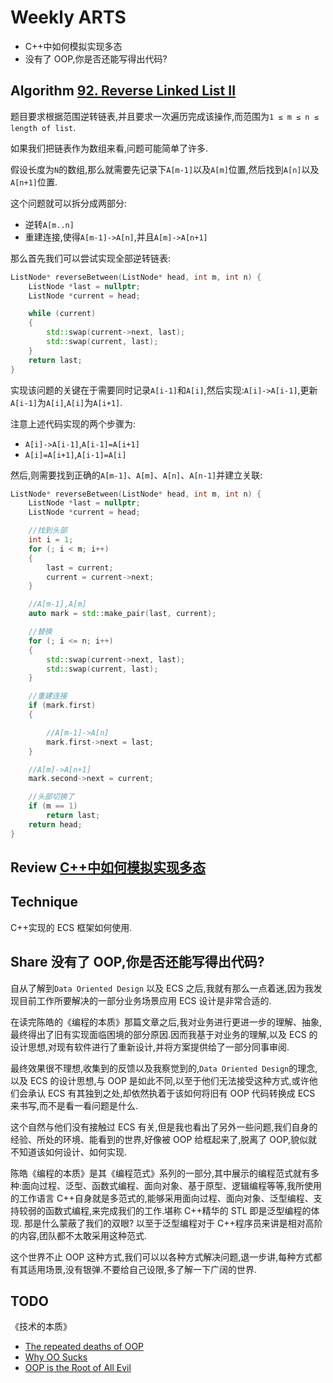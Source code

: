 # Weekly ARTS

- C++中如何模拟实现多态
- 没有了 OOP,你是否还能写得出代码?

## Algorithm [92. Reverse Linked List II](https://leetcode.com/problems/reverse-linked-list-ii/)

题目要求根据范围逆转链表,并且要求一次遍历完成该操作,而范围为`1 ≤ m ≤ n ≤ length of list`.

如果我们把链表作为数组来看,问题可能简单了许多.

假设长度为`N`的数组,那么就需要先记录下`A[m-1]`以及`A[m]`位置,然后找到`A[n]`以及`A[n+1]`位置.

这个问题就可以拆分成两部分:

- 逆转`A[m..n]`
- 重建连接,使得`A[m-1]->A[n]`,并且`A[m]->A[n+1]`

那么首先我们可以尝试实现全部逆转链表:

```C++
ListNode* reverseBetween(ListNode* head, int m, int n) {
    ListNode *last = nullptr;
    ListNode *current = head;

    while (current)
    {
        std::swap(current->next, last);
        std::swap(current, last);
    }
    return last;
}
```

实现该问题的关键在于需要同时记录`A[i-1]`和`A[i]`,然后实现:`A[i]->A[i-1]`,更新`A[i-1]`为`A[i]`,`A[i]`为`A[i+1]`.

注意上述代码实现的两个步骤为:

- `A[i]->A[i-1]`,`A[i-1]=A[i+1]`
- `A[i]=A[i+1]`,`A[i-1]=A[i]`

然后,则需要找到正确的`A[m-1]`、`A[m]`、`A[n]`、`A[n-1]`并建立关联:

```C++
ListNode* reverseBetween(ListNode* head, int m, int n) {
    ListNode *last = nullptr;
    ListNode *current = head;

    //找到头部
    int i = 1;
    for (; i < m; i++)
    {
        last = current;
        current = current->next;
    }

    //A[m-1],A[m]
    auto mark = std::make_pair(last, current);

    //替换
    for (; i <= n; i++)
    {
        std::swap(current->next, last);
        std::swap(current, last);
    }

    //重建连接
    if (mark.first)
    {

        //A[m-1]->A[n]
        mark.first->next = last;
    }

    //A[m]->A[n+1]
    mark.second->next = current;

    //头部切换了
    if (m == 1)
        return last;
    return head;
}
```

## Review [C++中如何模拟实现多态](polymorphic_ducks.md)

## Technique

C++实现的 ECS 框架如何使用.

## Share 没有了 OOP,你是否还能写得出代码?

自从了解到`Data Oriented Design` 以及 ECS 之后,我就有那么一点着迷,因为我发现目前工作所要解决的一部分业务场景应用 ECS 设计是非常合适的.

在读完陈皓的《编程的本质》那篇文章之后,我对业务进行更进一步的理解、抽象,最终得出了旧有实现面临困境的部分原因.因而我基于对业务的理解,以及 ECS 的设计思想,对现有软件进行了重新设计,并将方案提供给了一部分同事审阅.

最终效果很不理想,收集到的反馈以及我察觉到的,`Data Oriented Design`的理念,以及 ECS 的设计思想,与 OOP 是如此不同,以至于他们无法接受这种方式,或许他们会承认 ECS 有其独到之处,却依然执着于该如何将旧有 OOP 代码转换成 ECS 来书写,而不是看一看问题是什么.

这个自然与他们没有接触过 ECS 有关,但是我也看出了另外一些问题,我们自身的经验、所处的环境、能看到的世界,好像被 OOP 给框起来了,脱离了 OOP,貌似就不知道该如何设计、如何实现.

陈皓《编程的本质》是其《编程范式》系列的一部分,其中展示的编程范式就有多种:面向过程、泛型、函数式编程、面向对象、基于原型、逻辑编程等等,我所使用的工作语言 C++自身就是多范式的,能够采用面向过程、面向对象、泛型编程、支持较弱的函数式编程,来完成我们的工作.堪称 C++精华的 STL 即是泛型编程的体现. 那是什么蒙蔽了我们的双眼? 以至于泛型编程对于 C++程序员来讲是相对高阶的内容,团队都不太敢采用这种范式.

这个世界不止 OOP 这种方式,我们可以以各种方式解决问题,退一步讲,每种方式都有其适用场景,没有银弹.不要给自己设限,多了解一下广阔的世界.

## TODO

《技术的本质》

- [The repeated deaths of OOP](http://loup-vaillant.fr/articles/deaths-of-oop)
- [Why OO Sucks](http://www.cs.otago.ac.nz/staffpriv/ok/Joe-Hates-OO.htm)
- [OOP is the Root of All Evil](https://www.youtube.com/watch?v=748TEIIlg14)
